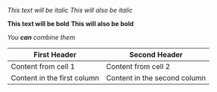 *This text will be italic*
_This will also be italic_

**This text will be bold**
__This will also be bold__

_You **can** combine them_


First Header | Second Header
------------ | -------------
Content from cell 1 | Content from cell 2
Content in the first column | Content in the second column

